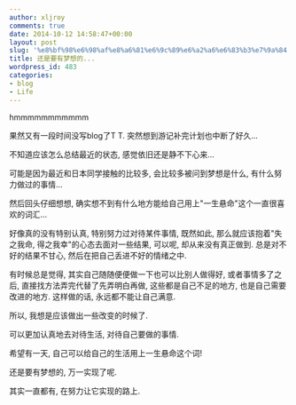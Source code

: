 ```yaml
---
author: xljroy
comments: true
date: 2014-10-12 14:58:47+00:00
layout: post
slug: '%e8%bf%98%e6%98%af%e8%a6%81%e6%9c%89%e6%a2%a6%e6%83%b3%e7%9a%84'
title: 还是要有梦想的...
wordpress_id: 483
categories:
- blog
- Life
---
```


hmmmmmmmmmmm





果然又有一段时间没写blog了T T. 突然想到游记补完计划也中断了好久...





不知道应该怎么总结最近的状态, 感觉依旧还是静不下心来...





可能是因为最近和日本同学接触的比较多, 会比较多被问到梦想是什么, 有什么努力做过的事情...





然后回头仔细想想, 确实想不到有什么地方能给自己用上"一生悬命"这个一直很喜欢的词汇...





好像真的没有特别认真, 特别努力过对待某件事情, 既然如此, 那么就应该抱着"失之我命, 得之我幸"的心态去面对一些结果, 可以呢, 却从来没有真正做到. 总是对不好的结果不甘心, 然后在把自己丢进不好的情绪之中.





有时候总是觉得, 其实自己随随便便做一下也可以比别人做得好, 或者事情多了之后, 直接找方法弄完代替了先弄明白再做, 这些都是自己不足的地方, 也是自己需要改进的地方. 这样做的话, 永远都不能让自己满意.





所以, 我想是应该做出一些改变的时候了.





可以更加认真地去对待生活, 对待自己要做的事情.





希望有一天, 自己可以给自己的生活用上一生悬命这个词!





还是要有梦想的, 万一实现了呢.





其实一直都有, 在努力让它实现的路上.
